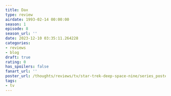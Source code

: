 ```yaml
---
title: Dax
type: review
airdate: 1993-02-14 00:00:00
season: 1
episode: 8
season_url: ''
date: 2023-12-10 03:35:11.264228
categories:
- reviews
- blog
draft: true
rating: 0
has_spoilers: false
fanart_url: ''
poster_url: /thoughts/reviews/tv/star-trek-deep-space-nine/series_poster.jpg
tags:
- tv
---
```


